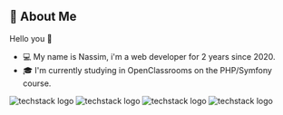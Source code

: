 👾 About Me
------------------------------------------------------------------------------------------------------------------------------------
Hello you 👋

- 💻 My name is Nassim, i'm a web developer for 2 years since 2020.
- 🎓 I'm currently studying in OpenClassrooms on the PHP/Symfony course. 

<!--
**NassimTaoussi/NassimTaoussi** is a ✨ _special_ ✨ repository because its `README.md` (this file) appears on your GitHub profile.

Here are some ideas to get you started:

- 🔭 I’m currently working on ...
- 🌱 I’m currently learning ...
- 👯 I’m looking to collaborate on ...
- 🤔 I’m looking for help with ...
- 💬 Ask me about ...
- 📫 How to reach me: ...
- 😄 Pronouns: ...
- ⚡ Fun fact: ...
-->

![techstack logo](https://readme-components.vercel.app/api?component=logo&logo=PHP&textfill=4682B4&fill=000000)
![techstack logo](https://readme-components.vercel.app/api?component=logo&logo=Symfony&fill=000000)
![techstack logo](https://readme-components.vercel.app/api?component=logo&logo=Webpack&textfill=87CEFA&fill=000000)
![techstack logo](https://readme-components.vercel.app/api?component=logo&logo=Javascript&textfill=FFD700&fill=000000)
